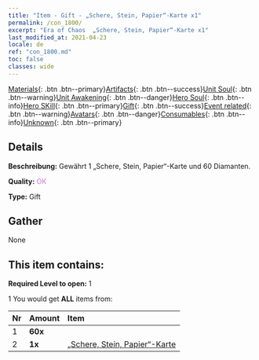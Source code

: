 ```yaml
---
title: "Item - Gift - „Schere, Stein, Papier“-Karte x1"
permalink: /con_1800/
excerpt: "Era of Chaos  „Schere, Stein, Papier“-Karte x1"
last_modified_at: 2021-04-23
locale: de
ref: "con_1800.md"
toc: false
classes: wide
---
```

 [Materials](/ItemsDE/){: .btn .btn--primary}[Artifacts](/ItemsDE/Artifacts/){: .btn .btn--success}[Unit Soul](/ItemsDE/UnitSoul/){: .btn .btn--warning}[Unit Awakening](/ItemsDE/UnitAwakening/){: .btn .btn--danger}[Hero Soul](/ItemsDE/HeroSoul/){: .btn .btn--info}[Hero SKill](/ItemsDE/HeroSkill/){: .btn .btn--primary}[Gift](/ItemsDE/Gift/){: .btn .btn--success}[Event related](/ItemsDE/Events/){: .btn .btn--warning}[Avatars](/ItemsDE/Avatars/){: .btn .btn--danger}[Consumables](/ItemsDE/Consumables/){: .btn .btn--info}[Unknown](/ItemsDE/Unknown/){: .btn .btn--primary}

## Details
 **Beschreibung:** Gewährt 1 „Schere, Stein, Papier“-Karte und 60 Diamanten.

 **Quality:** <span style="color: #DA70D6">OK</span>

 **Type:** Gift

## Gather

  None

## This item contains:

 **Required Level to open:** 1

 1 You would get **ALL** items  from:

  | Nr | Amount |     Item    |
  |:---|:-------|:------------|
  | 1 |  **60x** | <i class="fas fa-gem"/> |  | 
  | 2 |  **1x** | [„Schere, Stein, Papier“-Karte](/ItemsDE/con_547/) |  | 
